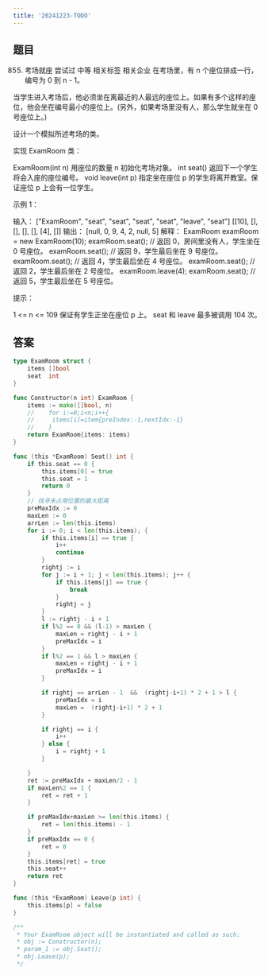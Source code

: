 ```yaml
---
title: '20241223-TODO'
---
```


## 题目
855. 考场就座
尝试过
中等
相关标签
相关企业
在考场里，有 n 个座位排成一行，编号为 0 到 n - 1。

当学生进入考场后，他必须坐在离最近的人最远的座位上。如果有多个这样的座位，他会坐在编号最小的座位上。(另外，如果考场里没有人，那么学生就坐在 0 号座位上。)

设计一个模拟所述考场的类。

实现 ExamRoom 类：

ExamRoom(int n) 用座位的数量 n 初始化考场对象。
int seat() 返回下一个学生将会入座的座位编号。
void leave(int p) 指定坐在座位 p 的学生将离开教室。保证座位 p 上会有一位学生。
 

示例 1：

输入：
["ExamRoom", "seat", "seat", "seat", "seat", "leave", "seat"]
[[10], [], [], [], [], [4], []]
输出：
[null, 0, 9, 4, 2, null, 5]
解释：
ExamRoom examRoom = new ExamRoom(10);
examRoom.seat(); // 返回 0，房间里没有人，学生坐在 0 号座位。
examRoom.seat(); // 返回 9，学生最后坐在 9 号座位。
examRoom.seat(); // 返回 4，学生最后坐在 4 号座位。
examRoom.seat(); // 返回 2，学生最后坐在 2 号座位。
examRoom.leave(4);
examRoom.seat(); // 返回 5，学生最后坐在 5 号座位。
 

提示：

1 <= n <= 109
保证有学生正坐在座位 p 上。
seat 和 leave 最多被调用 104 次。
## 答案
```.go
type ExamRoom struct {
	items []bool
	seat  int
}

func Constructor(n int) ExamRoom {
	items := make([]bool, n)
	//    for i:=0;i<n;i++{
	//     items[i]=item{preIndex:-1,nextIdx:-1}
	//    }
	return ExamRoom{items: items}
}

func (this *ExamRoom) Seat() int {
	if this.seat == 0 {
		this.items[0] = true
		this.seat = 1
		return 0
	}
	// 找寻未占用位置的最大距离
	preMaxIdx := 0
	maxLen := 0
    arrLen := len(this.items)
	for i := 0; i < len(this.items); {
		if this.items[i] == true {
			i++
			continue
		}
		rightj := i
		for j := i + 1; j < len(this.items); j++ {
			if this.items[j] == true {
				break
			}
			rightj = j
		}
		l := rightj - i + 1 
		if l%2 == 0 && (l-1) > maxLen {
			maxLen = rightj - i + 1
			preMaxIdx = i
		}
		if l%2 == 1 && l > maxLen {
			maxLen = rightj - i + 1
			preMaxIdx = i
		}

        if rightj == arrLen - 1  &&  (rightj-i+1) * 2 + 1 > l {
            preMaxIdx = i
            maxLen =  (rightj-i+1) * 2 + 1 
        }

		if rightj == i {
			i++
		} else {
			i = rightj + 1
		}

	}
	ret := preMaxIdx + maxLen/2 - 1
	if maxLen%2 == 1 {
		ret = ret + 1
	}

	if preMaxIdx+maxLen >= len(this.items) {
		ret = len(this.items) - 1
	}
    if preMaxIdx == 0 {
		ret = 0
	}
	this.items[ret] = true
	this.seat++
	return ret
}

func (this *ExamRoom) Leave(p int) {
	this.items[p] = false
}

/**
 * Your ExamRoom object will be instantiated and called as such:
 * obj := Constructor(n);
 * param_1 := obj.Seat();
 * obj.Leave(p);
 */

```